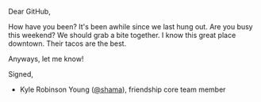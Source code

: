 Dear GitHub,

How have you been? It's been awhile since we last hung out. Are you busy this
weekend? We should grab a bite together. I know this great place downtown. Their
tacos are the best.

Anyways, let me know!

Signed,

- Kyle Robinson Young ([@shama](https://github.com/shama)), friendship core team member
